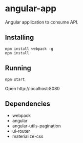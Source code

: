 # angular-app

Angular application to consume API.


Installing 
-------
```
npm install webpack -g
npm install 
```


Running
-------
```
npm start
```
Open http://localhost:8080

Dependencies 
-------
* webpack
* angular
* angular-utils-pagination
* ui-router
* materialize-css

